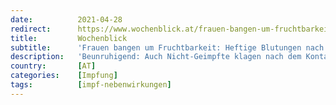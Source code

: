 ```yaml
---
date:          2021-04-28
redirect:      https://www.wochenblick.at/frauen-bangen-um-fruchtbarkeit-heftige-blutungen-nach-corona-impfung/
title:         Wochenblick
subtitle:      'Frauen bangen um Fruchtbarkeit: Heftige Blutungen nach Corona-Impfung'
description:   'Beunruhigend: Auch Nicht-Geimpfte klagen nach dem Kontakt mit Geimpften über ähnliche Symptome. Immer mehr Frauen sorgen sich um ihre Fruchtbarkeit. '
country:       [AT]
categories:    [Impfung]
tags:          [impf-nebenwirkungen]
---
```

